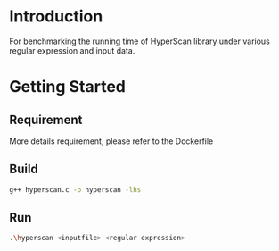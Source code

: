 # Introduction 
For benchmarking the running time of HyperScan library under various regular expression and input data.

# Getting Started

## Requirement

More details requirement, please refer to the Dockerfile 

## Build

```bash
g++ hyperscan.c -o hyperscan -lhs
```

## Run
```bash
.\hyperscan <inputfile> <regular expression>
```